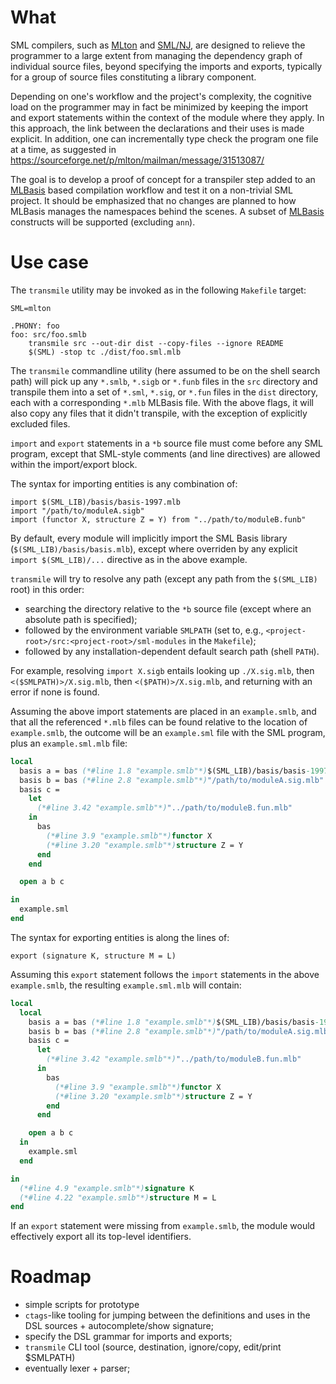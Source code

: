 # What

SML compilers, such as [MLton](http://mlton.org/MLBasis) and
[SML/NJ](http://www.smlnj.org/doc/CM/new.pdf), are designed to
relieve the programmer to a large extent from managing the dependency
graph of individual source files, beyond specifying the imports and
exports, typically for a group of source files constituting a library
component.

Depending on one's workflow and the project's complexity,
the cognitive load on the programmer may in fact be minimized by
keeping the import and export statements within the context of
the module where they apply. In this approach, the link between the
declarations and their uses is made explicit. In addition, one can
incrementally type check the program one file at a time,
as suggested in https://sourceforge.net/p/mlton/mailman/message/31513087/

The goal is to develop a proof of concept for a transpiler step added to
an [MLBasis](http://mlton.org/MLBasis) based compilation workflow and test 
it on a non-trivial SML project. It should be emphasized
that no changes are planned to how MLBasis manages the namespaces
behind the scenes. A subset of 
[MLBasis](http://mlton.org/MLBasisSyntaxAndSemantics) constructs
will be supported (excluding `ann`).


# Use case

The `transmile` utility may be invoked as in the following
`Makefile` target:
```shell
SML=mlton

.PHONY: foo
foo: src/foo.smlb
	transmile src --out-dir dist --copy-files --ignore README
	$(SML) -stop tc ./dist/foo.sml.mlb
```

The `transmile` commandline utility (here assumed to be on the shell
search path) will pick up any `*.smlb`,
`*.sigb` or `*.funb` files in the `src` directory and transpile them into a 
set of `*.sml`, `*.sig`, or `*.fun` files in the `dist` directory, each
with a corresponding `*.mlb` MLBasis file.
With the above flags, it will also copy any files that it
didn't transpile, with the exception of explicitly excluded files.

`import` and `export` statements in a `*b` source file must come before any
SML program, except that SML-style comments (and line directives) are 
allowed within the import/export block.

The syntax for importing entities is any combination of:
```
import $(SML_LIB)/basis/basis-1997.mlb
import "/path/to/moduleA.sigb"
import (functor X, structure Z = Y) from "../path/to/moduleB.funb"
```

By default, every module will implicitly import the SML Basis library
(`$(SML_LIB)/basis/basis.mlb`), except where overriden by any explicit
`import $(SML_LIB)/...` directive as in the above example.

`transmile` will try to resolve any path (except any path from the
`$(SML_LIB)` root) in this order:
* searching the directory relative to the `*b` source file (except
    where an absolute path is specified);
* followed by the environment variable `SMLPATH` (set to, e.g.,
    `<project-root>/src:<project-root>/sml-modules` in the `Makefile`);
* followed by any installation-dependent default search path (shell `PATH`).

For example, resolving `import X.sigb` entails looking up `./X.sig.mlb`,
then `<($SMLPATH)>/X.sig.mlb`, then `<($PATH)>/X.sig.mlb`, and returning with
an error if none is found.

Assuming the above import statements are placed in an `example.smlb`, 
and that all the referenced `*.mlb` files can be found relative to the
location of `example.smlb`,
the outcome will be an `example.sml` file with the SML program, plus
an `example.sml.mlb` file:

```sml
local
  basis a = bas (*#line 1.8 "example.smlb"*)$(SML_LIB)/basis/basis-1997.mlb end
  basis b = bas (*#line 2.8 "example.smlb"*)"/path/to/moduleA.sig.mlb" end
  basis c =
    let
      (*#line 3.42 "example.smlb"*)"../path/to/moduleB.fun.mlb"
    in
      bas
        (*#line 3.9 "example.smlb"*)functor X
        (*#line 3.20 "example.smlb"*)structure Z = Y
      end
    end

  open a b c

in
  example.sml
end
```

The syntax for exporting entities is along the lines of:
```
export (signature K, structure M = L)
```

Assuming this `export` statement follows the `import` statements in the
above `example.smlb`, the resulting `example.sml.mlb`
will contain:

```sml
local
  local
    basis a = bas (*#line 1.8 "example.smlb"*)$(SML_LIB)/basis/basis-1997.mlb end
    basis b = bas (*#line 2.8 "example.smlb"*)"/path/to/moduleA.sig.mlb" end
    basis c =
      let
        (*#line 3.42 "example.smlb"*)"../path/to/moduleB.fun.mlb"
      in
        bas
          (*#line 3.9 "example.smlb"*)functor X
          (*#line 3.20 "example.smlb"*)structure Z = Y
        end
      end

    open a b c
  in
    example.sml
  end

in
  (*#line 4.9 "example.smlb"*)signature K
  (*#line 4.22 "example.smlb"*)structure M = L
end
```

If an `export` statement were missing from `example.smlb`, the module
would effectively export all its top-level identifiers.


# Roadmap

- simple scripts for prototype
- `ctags`-like tooling for jumping between the definitions and uses in
    the DSL sources + autocomplete/show signature;
- specify the DSL grammar for imports and exports;
- `transmile` CLI tool (source, destination, ignore/copy, edit/print $SMLPATH)
- eventually lexer + parser;

